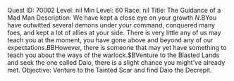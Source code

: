 Quest ID: 70002
Level: nil
Min Level: 60
Race: nil
Title: The Guidance of a Mad Man
Description: We have kept a close eye on your growth $N.$BYou have outwitted several demons under your command, conquered many foes, and kept a lot of allies at your side. There is very little any of us may teach you at the moment, you have gone above and beyond any of our expectations.$B$BHowever, there is someone that may yet have something to teach you about the ways of the warlock.$BVenture to the Blasted Lands and seek the one called Daio, there is a slight chance you might've already met.
Objective: Venture to the Tainted Scar and find Daio the Decrepit.
